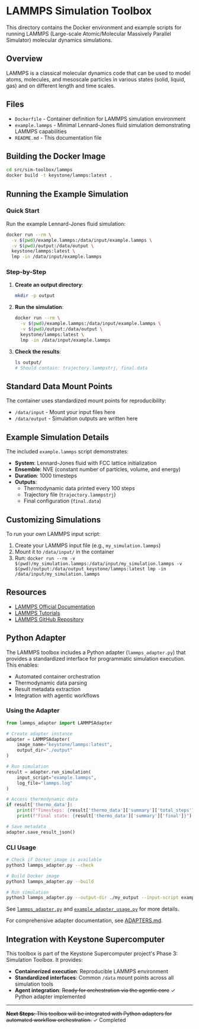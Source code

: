 # LAMMPS Simulation Toolbox

This directory contains the Docker environment and example scripts for running LAMMPS (Large-scale Atomic/Molecular Massively Parallel Simulator) molecular dynamics simulations.

## Overview

LAMMPS is a classical molecular dynamics code that can be used to model atoms, molecules, and mesoscale particles in various states (solid, liquid, gas) and on different length and time scales.

## Files

- `Dockerfile` - Container definition for LAMMPS simulation environment
- `example.lammps` - Minimal Lennard-Jones fluid simulation demonstrating LAMMPS capabilities
- `README.md` - This documentation file

## Building the Docker Image

```bash
cd src/sim-toolbox/lammps
docker build -t keystone/lammps:latest .
```

## Running the Example Simulation

### Quick Start

Run the example Lennard-Jones fluid simulation:

```bash
docker run --rm \
  -v $(pwd)/example.lammps:/data/input/example.lammps \
  -v $(pwd)/output:/data/output \
  keystone/lammps:latest \
  lmp -in /data/input/example.lammps
```

### Step-by-Step

1. **Create an output directory**:
   ```bash
   mkdir -p output
   ```

2. **Run the simulation**:
   ```bash
   docker run --rm \
     -v $(pwd)/example.lammps:/data/input/example.lammps \
     -v $(pwd)/output:/data/output \
     keystone/lammps:latest \
     lmp -in /data/input/example.lammps
   ```

3. **Check the results**:
   ```bash
   ls output/
   # Should contain: trajectory.lammpstrj, final.data
   ```

## Standard Data Mount Points

The container uses standardized mount points for reproducibility:

- `/data/input` - Mount your input files here
- `/data/output` - Simulation outputs are written here

## Example Simulation Details

The included `example.lammps` script demonstrates:

- **System**: Lennard-Jones fluid with FCC lattice initialization
- **Ensemble**: NVE (constant number of particles, volume, and energy)
- **Duration**: 1000 timesteps
- **Outputs**: 
  - Thermodynamic data printed every 100 steps
  - Trajectory file (`trajectory.lammpstrj`)
  - Final configuration (`final.data`)

## Customizing Simulations

To run your own LAMMPS input script:

1. Create your LAMMPS input file (e.g., `my_simulation.lammps`)
2. Mount it to `/data/input/` in the container
3. Run: `docker run --rm -v $(pwd)/my_simulation.lammps:/data/input/my_simulation.lammps -v $(pwd)/output:/data/output keystone/lammps:latest lmp -in /data/input/my_simulation.lammps`

## Resources

- [LAMMPS Official Documentation](https://docs.lammps.org/)
- [LAMMPS Tutorials](https://lammpstutorials.github.io/)
- [LAMMPS GitHub Repository](https://github.com/lammps/lammps)

## Python Adapter

The LAMMPS toolbox includes a Python adapter (`lammps_adapter.py`) that provides a standardized interface for programmatic simulation execution. This enables:

- Automated container orchestration
- Thermodynamic data parsing
- Result metadata extraction
- Integration with agentic workflows

### Using the Adapter

```python
from lammps_adapter import LAMMPSAdapter

# Create adapter instance
adapter = LAMMPSAdapter(
    image_name="keystone/lammps:latest",
    output_dir="./output"
)

# Run simulation
result = adapter.run_simulation(
    input_script="example.lammps",
    log_file="lammps.log"
)

# Access thermodynamic data
if result['thermo_data']:
    print(f"Timesteps: {result['thermo_data']['summary']['total_steps']}")
    print(f"Final state: {result['thermo_data']['summary']['final']}")

# Save metadata
adapter.save_result_json()
```

### CLI Usage

```bash
# Check if Docker image is available
python3 lammps_adapter.py --check

# Build Docker image
python3 lammps_adapter.py --build

# Run simulation
python3 lammps_adapter.py --output-dir ./my_output --input-script example.lammps
```

See [`lammps_adapter.py`](./lammps_adapter.py) and [`example_adapter_usage.py`](./example_adapter_usage.py) for more details.

For comprehensive adapter documentation, see [ADAPTERS.md](../ADAPTERS.md).

## Integration with Keystone Supercomputer

This toolbox is part of the Keystone Supercomputer project's Phase 3: Simulation Toolbox. It provides:

- **Containerized execution**: Reproducible LAMMPS environment
- **Standardized interfaces**: Common `/data` mount points across all simulation tools
- **Agent integration**: ~~Ready for orchestration via the agentic core~~ ✓ Python adapter implemented

---

~~**Next Steps**: This toolbox will be integrated with Python adapters for automated workflow orchestration.~~ ✓ Completed
